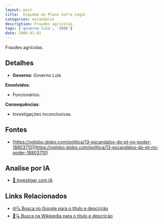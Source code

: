 ```yaml
---
layout: post
title:  Esquema do Plano Safra Legal
categories: escandalos
description: Fraudes agrícolas.
tags: ['governo-lula', '2006']
date: 2006-01-01
---
```


Fraudes agrícolas.

## Detalhes
- **Governo**: Governo Lula

**Envolvidos**:
- Funcionários.


**Consequências**:
- Investigações inconclusivas.


## Fontes
- [https://oglobo.globo.com/politica/13-escandalos-do-pt-no-poder-18803710](https://oglobo.globo.com/politica/13-escandalos-do-pt-no-poder-18803710)


## Analise por IA
- [🤖 Investigar com IA](https://www.perplexity.ai/search?q=Esquema%20do%20Plano%20Safra%20Legal%20Fraudes%20agr%C3%ADcolas.%20Governo%20Lula)

## Links Relacionados
- [🌐🔍 Busca no Google para o título e descrição](https://www.google.com/search?q=Esquema%20do%20Plano%20Safra%20Legal%20Fraudes%20agr%C3%ADcolas.%20Governo%20Lula)
- [📖🔍 Busca na Wikipedia para o título e descrição](https://pt.wikipedia.org/w/index.php?search=Esquema%20do%20Plano%20Safra%20Legal%20Fraudes%20agr%C3%ADcolas.%20Governo%20Lula)

